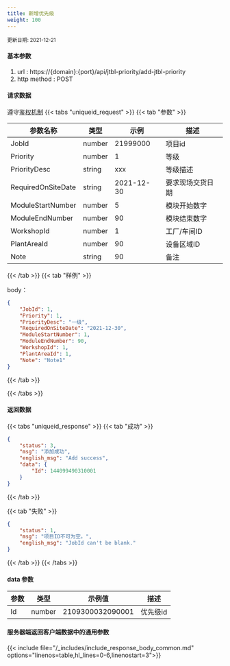 ```yaml
---
title: 新增优先级
weight: 100
---
```


<small>更新日期: 2021-12-21</small>

#### 基本参数
1. url : https://{domain}:{port}/api/jtbl-priority/add-jtbl-priority
2. http method : POST

#### 请求数据
遵守[鉴权机制](/auth/)
{{< tabs "uniqueid_request" >}}
{{< tab "参数" >}} 

|  参数名称   |  类型 |  示例 |  描述 |
|  ----  | ----  | ----  | ----  |
|  JobId  |  number | 21999000 | 项目id |
|  Priority  | number  | 1  | 等级 |
|  PriorityDesc  | string  | xxx  | 等级描述 |
|  RequiredOnSiteDate  | string  | 2021-12-30 | 要求现场交货日期 |
|  ModuleStartNumber  | number  | 5 | 模块开始数字 |
|  ModuleEndNumber  | number  | 90 | 模块结束数字 |
|  WorkshopId  | number  | 1 | 工厂/车间ID |
|  PlantAreaId  | number  | 90 | 设备区域ID |
|  Note  | string  | 90 | 备注 |

{{< /tab >}}
{{< tab "样例" >}}


body： 

```json
{
    "JobId": 1,
    "Priority": 1,
    "PriorityDesc": "一级",
    "RequiredOnSiteDate": "2021-12-30",
    "ModuleStartNumber": 1,
    "ModuleEndNumber": 90,
    "WorkshopId": 1,
    "PlantAreaId": 1,
    "Note": "Note1"
}
```
{{< /tab >}}

{{< /tabs >}}

#### 返回数据


{{< tabs "uniqueid_response" >}}
{{< tab "成功" >}} 
```json
{
    "status": 3,
    "msg": "添加成功",
    "english_msg": "Add success",
    "data": {
        "Id": 144099490310001
    }
}
```   
{{< /tab >}}

{{< tab "失败" >}}
```json
{
    "status": 1,
    "msg": "项目ID不可为空。",
    "english_msg": "JobId can't be blank."
}
```
{{< /tab >}}
{{< /tabs >}}
#### data 参数

|  参数   |  类型 |  示例值 |  描述 |
|  ----  | ----  | ----  |----  |
|  Id  | number  | 2109300032090001  | 优先级id  |

#### 服务器端返回客户端数据中的通用参数

{{< include file="/_includes/include_response_body_common.md"  options="linenos=table,hl_lines=0-6,linenostart=3">}}
